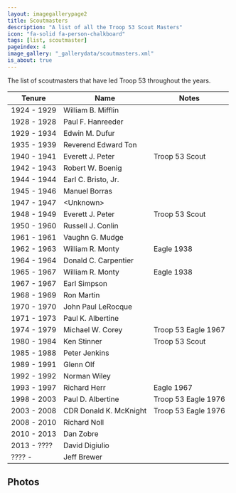 ```yaml
---
layout: imagegallerypage2
title: Scoutmasters
description: "A list of all the Troop 53 Scout Masters"
icon: "fa-solid fa-person-chalkboard"
tags: [list, scoutmaster]
pageindex: 4
image_gallery: "_gallerydata/scoutmasters.xml"
is_about: true
---
```


The list of scoutmasters that have led Troop 53 throughout the years.

| Tenure      | Name                   | Notes               |
| ----------- | ---------------------- | ------------------- |
| 1924 - 1929 | William B. Mifflin     |                     |
| 1928 - 1928 | Paul F. Hanreeder      |                     |
| 1929 - 1934 | Edwin M. Dufur         |                     |
| 1935 - 1939 | Reverend Edward Ton    |                     |
| 1940 - 1941 | Everett J. Peter       | Troop 53 Scout      |
| 1942 - 1943 | Robert W. Boenig       |                     |
| 1944 - 1944 | Earl C. Bristo, Jr.    |                     |
| 1945 - 1946 | Manuel Borras          |                     |
| 1947 - 1947 | \<Unknown\>            |                     |
| 1948 - 1949 | Everett J. Peter       | Troop 53 Scout      |
| 1950 - 1960 | Russell J. Conlin      |                     |
| 1961 - 1961 | Vaughn G. Mudge        |                     |
| 1962 - 1963 | William R. Monty       | Eagle 1938          |
| 1964 - 1964 | Donald C. Carpentier   |                     |
| 1965 - 1967 | William R. Monty       | Eagle 1938          |
| 1967 - 1967 | Earl Simpson           |                     |
| 1968 - 1969 | Ron Martin             |                     |
| 1970 - 1970 | John Paul LeRocque     |                     |
| 1971 - 1973 | Paul K. Albertine      |                     |
| 1974 - 1979 | Michael W. Corey       | Troop 53 Eagle 1967 |
| 1980 - 1984 | Ken Stinner            | Troop 53 Scout      |
| 1985 - 1988 | Peter Jenkins          |                     |
| 1989 - 1991 | Glenn Olf              |                     |
| 1992 - 1992 | Norman Wiley           |                     |
| 1993 - 1997 | Richard Herr           | Eagle 1967          |
| 1998 - 2003 | Paul D. Albertine      | Troop 53 Eagle 1976 |
| 2003 - 2008 | CDR Donald K. McKnight | Troop 53 Eagle 1976 |
| 2008 - 2010 | Richard Noll           |                     |
| 2010 - 2013 | Dan Zobre              |                     |
| 2013 - ???? | David Digiulio         |                     |
| ???? -      | Jeff Brewer            |                     |

## Photos
